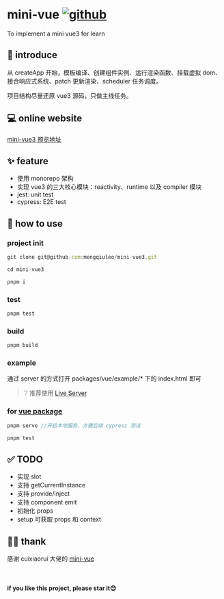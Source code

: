 # mini-vue  [![github](https://img.shields.io/badge/xiaoy-mini--vue-blue)](https://github.com/mengqiuleo/mini-vue3)
To implement a mini vue3 for learn


## 📢 introduce

从 createApp 开始，模板编译、创建组件实例、运行渲染函数、挂载虚拟 dom、接合响应式系统、patch 更新渲染、scheduler 任务调度。

项目结构尽量还原 vue3 源码，只做主线任务。



## 💻 online website

[mini-vue3 预览地址](https://mengqiuleo.github.io/mini-vue3/)


## ✨ feature
- 使用 monorepo 架构
- 实现 vue3 的三大核心模块：reactivity、runtime 以及 compiler 模块
- jest: unit test
- cypress: E2E test

## 🤟 how to use

### project init

```js
git clone git@github.com:mengqiuleo/mini-vue3.git

cd mini-vue3

pnpm i
```

### test
```js
pnpm test
```

### build

```js
pnpm build
```

### example
通过 server 的方式打开 packages/vue/example/\* 下的 index.html 即可

> ❔ 推荐使用 [Live Server](https://marketplace.visualstudio.com/items?itemName=ritwickdey.LiveServer)

### for [vue package](https://github.com/mengqiuleo/mini-vue3/tree/main/packages/vue)

```js
pnpm serve //开启本地服务，方便后续 cypress 测试

pnpm test
```

## ✅ TODO
- 实现 slot
- 支持 getCurrentInstance
- 支持 provide/inject
- 支持 component emit
- 初始化 props
- setup 可获取 props 和 context




## 👍🏻 thank
感谢 cuixiaorui 大佬的 [mini-vue](https://github.com/cuixiaorui/mini-vue)

<br/>

<h4>if you like this project, please star it😊</h4>